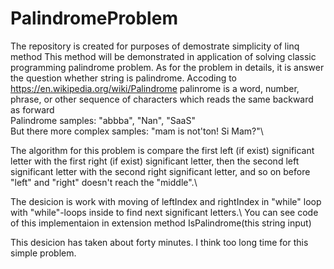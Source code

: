 # PalindromeProblem
The repository is created for purposes of demostrate simplicity of linq method
This method will be demonstrated in application of solving classic programming palindrome problem.
As for the problem in details, it is answer the question whether string is palindrome. Accoding to https://en.wikipedia.org/wiki/Palindrome palinrome is a word, number, phrase, or other sequence of characters which reads the same backward as forward\
Palindrome samples: "abbba", "Nan", "SaaS"\
But there more complex samples: "mam is not'ton! Si Mam?"\

The algorithm for this problem is compare the first left (if exist) significant letter with the first right (if exist) significant letter, then the second left significant letter with the second right significant letter, and so on before "left" and "right" doesn't reach the "middle".\

The desicion is work with moving of leftIndex and rightIndex in "while" loop with "while"-loops inside to find next significant letters.\ 
You can see code of this implementaion in extension method IsPalindrome(this string input)









This desicion has taken about forty minutes. I think too long time for this simple problem.

